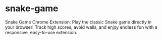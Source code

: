 # snake-game
  Snake Game Chrome Extension: Play the classic Snake game directly in your browser! Track high scores, avoid walls, and enjoy endless fun with a responsive, easy-to-use extension.
